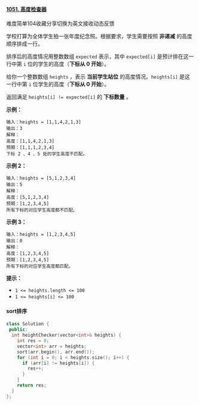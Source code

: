 #### [1051. 高度检查器](https://leetcode.cn/problems/height-checker/)

难度简单104收藏分享切换为英文接收动态反馈

学校打算为全体学生拍一张年度纪念照。根据要求，学生需要按照 **非递减** 的高度顺序排成一行。

排序后的高度情况用整数数组 `expected` 表示，其中 `expected[i]` 是预计排在这一行中第 `i` 位的学生的高度（**下标从 0 开始**）。

给你一个整数数组 `heights` ，表示 **当前学生站位** 的高度情况。`heights[i]` 是这一行中第 `i` 位学生的高度（**下标从 0 开始**）。

返回满足 `heights[i] != expected[i]` 的 **下标数量** 。

 

**示例：**

```
输入：heights = [1,1,4,2,1,3]
输出：3 
解释：
高度：[1,1,4,2,1,3]
预期：[1,1,1,2,3,4]
下标 2 、4 、5 处的学生高度不匹配。
```

**示例 2：**

```
输入：heights = [5,1,2,3,4]
输出：5
解释：
高度：[5,1,2,3,4]
预期：[1,2,3,4,5]
所有下标的对应学生高度都不匹配。
```

**示例 3：**

```
输入：heights = [1,2,3,4,5]
输出：0
解释：
高度：[1,2,3,4,5]
预期：[1,2,3,4,5]
所有下标的对应学生高度都匹配。
```

 

**提示：**

- `1 <= heights.length <= 100`
- `1 <= heights[i] <= 100`



#### sort排序

```c++
class Solution {
 public:
  int heightChecker(vector<int>& heights) {
    int res = 0;
    vector<int> arr = heights;
    sort(arr.begin(), arr.end());
    for (int i = 0; i < heights.size(); i++) {
      if (arr[i] != heights[i]) {
        res++;
      }
    }
    return res;
  }
};
```



